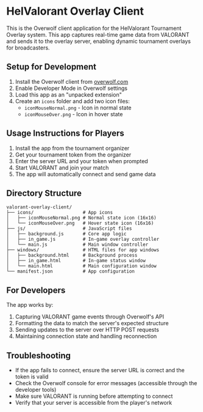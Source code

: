 # HelValorant Overlay Client

This is the Overwolf client application for the HelValorant Tournament Overlay system. This app captures real-time game data from VALORANT and sends it to the overlay server, enabling dynamic tournament overlays for broadcasters.

## Setup for Development

1. Install the Overwolf client from [overwolf.com](https://www.overwolf.com)
2. Enable Developer Mode in Overwolf settings
3. Load this app as an "unpacked extension"
4. Create an `icons` folder and add two icon files:
   - `iconMouseNormal.png` - Icon in normal state
   - `iconMouseOver.png` - Icon in hover state

## Usage Instructions for Players

1. Install the app from the tournament organizer
2. Get your tournament token from the organizer
3. Enter the server URL and your token when prompted
4. Start VALORANT and join your match
5. The app will automatically connect and send game data

## Directory Structure

```
valorant-overlay-client/
├── icons/                  # App icons
│   ├── iconMouseNormal.png # Normal state icon (16x16)
│   └── iconMouseOver.png   # Hover state icon (16x16)
├── js/                     # JavaScript files
│   ├── background.js       # Core app logic
│   ├── in_game.js          # In-game overlay controller
│   └── main.js             # Main window controller
├── windows/                # HTML files for app windows
│   ├── background.html     # Background process
│   ├── in_game.html        # In-game status window
│   └── main.html           # Main configuration window
└── manifest.json           # App configuration
```

## For Developers

The app works by:
1. Capturing VALORANT game events through Overwolf's API
2. Formatting the data to match the server's expected structure
3. Sending updates to the server over HTTP POST requests
4. Maintaining connection state and handling reconnection

## Troubleshooting

- If the app fails to connect, ensure the server URL is correct and the token is valid
- Check the Overwolf console for error messages (accessible through the developer tools)
- Make sure VALORANT is running before attempting to connect
- Verify that your server is accessible from the player's network 